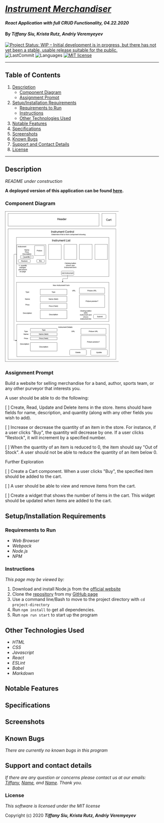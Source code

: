 # _[Instrument Merchandiser](https://inspiring-leavitt-4e8785.netlify.app/)_

#### _React Application with full CRUD Functionality, 04.22.2020_

#### By _**Tiffany Siu, Krista Rutz, Andriy Veremyeyev**_

<!-- [![Project Status: Inactive – The project has reached a stable, usable state but is no longer being actively developed; support/maintenance will be provided as time allows.](https://www.repostatus.org/badges/latest/inactive.svg)](https://www.repostatus.org/#inactive) -->

[![Project Status: WIP – Initial development is in progress, but there has not yet been a stable, usable release suitable for the public.](https://www.repostatus.org/badges/latest/wip.svg)](https://www.repostatus.org/#wip)
![LastCommit](https://img.shields.io/github/last-commit/KristaRutz/instrument-merchandiser)
![Languages](https://img.shields.io/github/languages/top/KristaRutz/instrument-merchandiser)
[![MIT license](https://img.shields.io/badge/License-MIT-orange.svg)](https://lbesson.mit-license.org/)

---

## Table of Contents

1. [Description](#description)
   - [Component Diagram](#component-diagram)
   - [Assignment Prompt](#assignment-prompt)
2. [Setup/Installation Requirements](#setup/installation-requirements)
   - [Requirements to Run](#requirements-to-run)
   - [Instructions](#instructions)
   - [Other Technologies Used](#other-technologies-used)
3. [Notable Features](#notable-features)
4. [Specifications](#specifications)
5. [Screenshots](#screenshots)
6. [Known Bugs](#known-bugs)
7. [Support and Contact Details](#support-and-contact-details)
8. [License](#license)

---

## Description

_README under construction_

**A deployed version of this application can be found [here](https://inspiring-leavitt-4e8785.netlify.app/).**

<!-- _Detailed desc w/ purpose/usage, what does, motivation to create, why exists, other info for users/developers to have_ -->

### Component Diagram

![Component Diagram](./component-diagram-2.png)

### Assignment Prompt

Build a website for selling merchandise for a band, author, sports team, or any other purveyor that interests you.

A user should be able to do the following:

[ ] Create, Read, Update and Delete items in the store. Items should have fields for name, description, and quantity (along with any other fields you wish to add).

[ ] Increase or decrease the quantity of an item in the store. For instance, if a user clicks "Buy", the quantity will decrease by one. If a user clicks "Restock", it will increment by a specified number.

[ ] When the quantity of an item is reduced to 0, the item should say "Out of Stock". A user should not be able to reduce the quantity of an item below 0.

Further Exploration

[ ] Create a Cart component. When a user clicks "Buy", the specified item should be added to the cart.

[ ] A user should be able to view and remove items from the cart.

[ ] Create a widget that shows the number of items in the cart. This widget should be updated when items are added to the cart.

## Setup/Installation Requirements

### Requirements to Run

- _Web Browser_
- _Webpack_
- _Node.js_
- _NPM_

### Instructions

_This page may be viewed by:_

1. Download and install Node.js from the [official website](https://nodejs.org/en/download/)
2. Clone the [repository](https://github.com/KristaRutz/instrument-merchandiser.git) from my [GitHub page](https://github.com/KristaRutz)
3. Use a command line/Bash to move to the project directory with `cd project-directory`
4. Run `npm install` to get all dependencies.
5. Run `npm run start` to start up the program

## Other Technologies Used

- _HTML_
- _CSS_
- _Javascript_
- _React_
- _ESLint_
- _Babel_
- _Markdown_

## Notable Features

<!-- _features that make project stand out_ -->

## Specifications

<!-- <details>
  <summary>Click to expand to view Specifications</summary>

| Specification | Input | Output |
| :-------------     | :------------- | :------------- |
| The program displays welcome message and menu with prices | Application start | Welcome message and menu displayed |
| The program displays special deals in readable format | Application start | Special deals displayed ("Buy 2, get 1 free" "3 for $5") |
| The program takes input of user that is not an integer, then assume 0 ordered | Bread="aaa", Pastry="" | Bread=0, Pastry=0 |
| The program takes number of loaves of bread and pastries and displays totals | Bread=4, Pastry=4 | Bread=$20, Pastry=$8, Total=$28 |
| If input qualifies for special deals, costs calculated using discounted price | Bread=3, Pastry=3 | Bread=$10, Pastry=$5, Total=$15 |

</details> -->

## Screenshots

<!-- _Here is a snippet of what the input looks like:_

![Snippet of input fields](img/snippet1.png)

_Here is a preview of what the output looks like:_

![Snippet of output box](img/snippet2.png) -->

<!-- <details>
  <summary>Expand to view More Screenshots </summary>

  ![Snippet of input fields](img/snippet3.png)


</details> -->

<!-- _{Show pictures using ![alt text](image.jpg), show what library does as concisely as possible but don't need to explain how project solves problem from `code`_ -->

## Known Bugs

_There are currently no known bugs in this program_

## Support and contact details

_If there are any question or concerns please contact us at our emails: [Tiffany](mailto:tsiu88@gmail.com), [Name](mailto:#), and [Name](mailto:#). Thank you._

### License

_This software is licensed under the MIT license_

Copyright (c) 2020 **_Tiffany Siu, Krista Rutz, Andriy Veremyeyev_**

